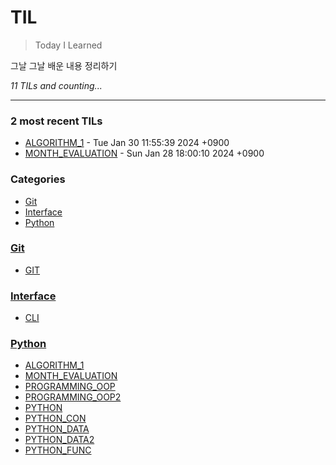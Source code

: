 # TIL
> Today I Learned

그날 그날 배운 내용 정리하기


_11 TILs and counting..._

---

### 2 most recent TILs

- [ALGORITHM_1](Python/ALGORITHM_1.md) - Tue Jan 30 11:55:39 2024 +0900
- [MONTH_EVALUATION](Python/MONTH_EVALUATION.md) - Sun Jan 28 18:00:10 2024 +0900

### Categories

- [Git](#Git)
- [Interface](#Interface)
- [Python](#Python)

### [Git](#Git)
- [GIT](Git/GIT.md)

### [Interface](#Interface)
- [CLI](Interface/CLI.md)

### [Python](#Python)
- [ALGORITHM_1](Python/ALGORITHM_1.md)
- [MONTH_EVALUATION](Python/MONTH_EVALUATION.md)
- [PROGRAMMING_OOP](Python/PROGRAMMING_OOP.md)
- [PROGRAMMING_OOP2](Python/PROGRAMMING_OOP2.md)
- [PYTHON](Python/PYTHON.md)
- [PYTHON_CON](Python/PYTHON_CON.md)
- [PYTHON_DATA](Python/PYTHON_DATA.md)
- [PYTHON_DATA2](Python/PYTHON_DATA2.md)
- [PYTHON_FUNC](Python/PYTHON_FUNC.md)

[1]: https://simonwillison.net/2020/Apr/20/self-rewriting-readme/
[2]: https://github.com/jbranchaud/til

